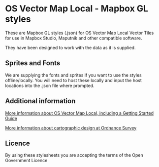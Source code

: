 # OS Vector Map Local - Mapbox GL styles

These are Mapbox GL styles (.json) for OS Vector Map Local Vector Tiles for use in Mapbox Studio, Maputnik and other compatible software.

They have been designed to work with the data as it is supplied.

## Sprites and Fonts
We are supplying the fonts and sprites if you want to use the styles offline/locally. You will need to host these locally and input the host locations into the .json file where prompted. 

## Additional information
[More information about OS Vector Map Local, including a Getting Started Guide](https://www.ordnancesurvey.co.uk/business-government/products/vectormap-local)

[More information about cartographic design at Ordnance Survey](https://github.com/OrdnanceSurvey/GeoDataViz-Toolkit) 

## Licence
By using these stylesheets you are accepting the terms of the Open Government Licence
